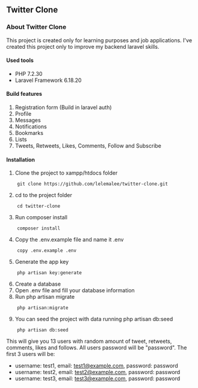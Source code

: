 ## Twitter Clone

### About Twitter Clone
This project is created only for learning purposes and job applications. I've created this project only to improve my backend laravel skills.

#### Used tools
- PHP 7.2.30
- Laravel Framework 6.18.20

#### Build features
1. Registration form (Build in laravel auth)
2. Profile
3. Messages
4. Notifications
5. Bookmarks
6. Lists
7. Tweets, Retweets, Likes, Comments, Follow and Subscribe

#### Installation
1. Clone the project to xampp/htdocs folder
```
    git clone https://github.com/lelemalee/twitter-clone.git
```
2. cd to the project folder
```
    cd twitter-clone
```
3. Run composer install
```
    composer install
```
4. Copy the .env.example file and name it .env
```
    copy .env.example .env
```
5. Generate the app key
```
    php artisan key:generate
```
6. Create a database
7. Open .env file and fill your database information
8. Run php artisan migrate
```
    php artisan:migrate
```
9. You can seed the project with data running php artisan db:seed
```
    php artisan db:seed
```

This will give you 13 users with random amount of tweet, retweets, comments, likes and follows.
All users password will be "password".
The first 3 users will be:
- username: test1, email: test1@example.com, password: password
- username: test2, email: test2@example.com, password: password
- username: test3, email: test3@example.com, password: password